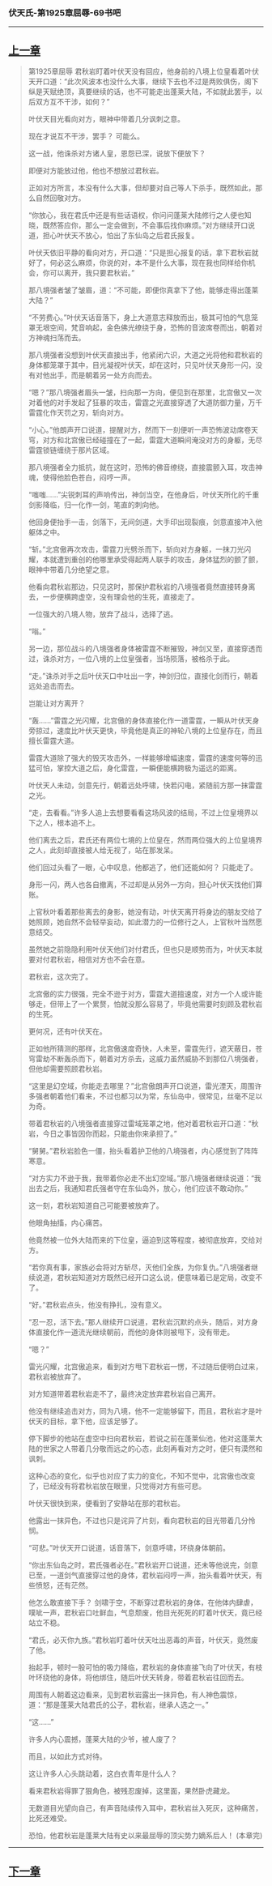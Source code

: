 ### 伏天氏-第1925章屈辱-69书吧

--------
[上一章](./426be78ddc5b9293394db08a3e0e57de.md)
--------


>
>
>
>第1925章屈辱
>君秋岩盯着叶伏天没有回应，他身前的八境上位皇看着叶伏天开口道：“此次风波本也没什么大事，继续下去也不过是两败俱伤，阁下纵是天赋绝顶，真要继续的话，也不可能走出蓬莱大陆，不如就此罢手，以后双方互不干涉，如何？”
>
>叶伏天目光看向对方，眼神中带着几分讽刺之意。
>
>现在才说互不干涉，罢手？
>可能么。
>
>这一战，他诛杀对方诸人皇，恩怨已深，说放下便放下？
>
>即便对方能放过他，他也不想放过君秋岩。
>
>正如对方所言，本没有什么大事，但却要对自己等人下杀手，既然如此，那么自然回敬对方。
>
>“你放心，我在君氏中还是有些话语权，你问问蓬莱大陆修行之人便也知晓，既然答应你，那么一定会做到，不会事后找你麻烦。”对方继续开口说道，担心叶伏天不放心，怕出了东仙岛之后君氏报复。
>
>叶伏天依旧平静的看向对方，开口道：“只是担心报复的话，拿下君秋岩就好了，何必这么麻烦，你说的对，本不是什么大事，现在我也同样给你机会，你可以离开，我只要君秋岩。”
>
>那八境强者皱了皱眉，道：“不可能，即便你真拿下了他，能够走得出蓬莱大陆？”
>
>“不劳费心。”叶伏天话音落下，身上大道意志释放而出，极其可怕的气息笼罩无垠空间，梵音响起，金色佛光缭绕于身，恐怖的音波席卷而出，朝着对方神魂扫荡而去。
>
>那八境强者没想到叶伏天直接出手，他紧闭六识，大道之光将他和君秋岩的身体都笼罩于其中，目光凝视叶伏天，却在这时，只见叶伏天身形一闪，没有对他出手，而是朝着另一处方向而去。
>
>“嗯？”那八境强者眉头一皱，扫向那一方向，便见到在那里，北宫傲又一次对着他的对手发起了狂暴的攻击，雷霆之光直接穿透了大道防御力量，万千雷霆化作天罚之刃，斩向对方。
>
>“小心。”他朗声开口说道，提醒对方，然而下一刻便听一声恐怖波动席卷天穹，对方和北宫傲已经碰撞在了一起，雷霆大道瞬间淹没对方的身躯，无尽雷霆锁链缠绕于那片区域。
>
>那八境强者全力抵抗，就在这时，恐怖的佛音缭绕，直接震颤入耳，攻击神魂，使得他脸色苍白，闷哼一声。
>
>“嗤嗤……”尖锐刺耳的声响传出，神剑当空，在他身后，叶伏天所化的千重剑影降临，归一化作一剑，笔直的刺向他。
>
>他回身便抬手一击，剑落下，无间剑道，大手印出现裂痕，剑意直接冲入他躯体之中。
>
>“斩。”北宫傲再次攻击，雷霆刀光劈杀而下，斩向对方身躯，一抹刀光闪耀，本就遭到重创的他哪里承受得起两人联手的攻击，身体猛烈的颤了颤，眼神中带着几分绝望之意。
>
>他看向君秋岩那边，只见这时，那保护君秋岩的八境强者竟然直接转身离去，一步便横跨虚空，没有理会他的生死，直接走了。
>
>一位强大的八境人物，放弃了战斗，选择了逃。
>
>“嗡。”
>
>另一边，那位战斗的八境强者身体被雷霆不断摧毁，神剑又至，直接穿透而过，诛杀对方，一位八境的上位皇强者，当场陨落，被格杀于此。
>
>“走。”诛杀对手之后叶伏天口中吐出一字，神剑归位，直接化剑而行，朝着远处追击而去。
>
>岂能让对方离开？
>
>“轰……”雷霆之光闪耀，北宫傲的身体直接化作一道雷霆，一瞬从叶伏天身旁掠过，速度比叶伏天更快，毕竟他是真正的神轮八境的上位皇存在，而且擅长雷霆大道。
>
>雷霆大道除了强大的毁灭攻击外，一样能够增幅速度，雷霆的速度何等的迅猛可怕，掌控大道之后，身化雷霆，一瞬便能横跨极为遥远的距离。
>
>叶伏天人未动，剑意先行，朝着远处呼啸，快若闪电，紧随前方那一抹雷霆之光。
>
>“走，去看看。”许多人追上去想要看看这场风波的结局，不过上位皇境界以下之人，根本追不上。
>
>他们离去之后，君氏还有两位七境的上位皇在，然而两位强大的上位皇境界之人，此刻却直接被人给无视了，站在那发呆。
>
>他们回过头看了一眼，心中叹息，他都逃了，他们还能如何？
>只能走了。
>
>身形一闪，两人也各自撤离，不过却是从另外一方向，担心叶伏天找他们算账。
>
>上官秋叶看着那些离去的身影，她没有动，叶伏天离开将身边的朋友交给了她照顾，她自然不会轻举妄动，如此潜力的一位修行之人，上官秋叶当然愿意结交。
>
>虽然她之前隐隐利用叶伏天他们对付君氏，但也只是顺势而为，叶伏天本就要对付君秋岩，相信对方也不会在意。
>
>君秋岩，这次完了。
>
>北宫傲的实力很强，完全不逊于对方，雷霆大道擅速度，对方一个人或许能够走，但带上了一个累赘，怕就没那么容易了，毕竟他需要时刻顾及君秋岩的生死。
>
>更何况，还有叶伏天在。
>
>正如他所猜测的那样，北宫傲速度奇快，人未至，雷霆先行，遮天蔽日，苍穹雷劫不断轰杀而下，朝着对方杀去，这威力虽然威胁不到那位八境强者，但他却需要照顾君秋岩。
>
>“这里是幻空域，你能走去哪里？”北宫傲朗声开口说道，雷光湮天，周围许多强者朝着他们看来，不过也都习以为常，东仙岛中，很常见，丝毫不足以为奇。
>
>带着君秋岩的八境强者直接穿过雷域笼罩之地，他对着君秋岩开口道：“秋岩，今日之事皆因你而起，只能由你来承担了。”
>
>“舅舅。”君秋岩脸色一僵，抬头看着护卫他的八境强者，内心感觉到了阵阵寒意。
>
>“对方实力不逊于我，我带着你必走不出幻空域。”那八境强者继续说道：“我出去之后，我通知君氏强者守在东仙岛外，放心，他们应该不敢动你。”
>
>这一刻，君秋岩知道自己可能要被放弃了。
>
>他眼角抽搐，内心痛苦。
>
>他竟然被一位外大陆而来的下位皇，逼迫到这等程度，被彻底放弃，交给对方。
>
>“若你真有事，家族必会将对方斩尽，灭他们全族，为你复仇。”八境强者继续说道，君秋岩知道对方既然已经开口这么说，便意味着已是定局，改变不了。
>
>“好。”君秋岩点头，他没有挣扎，没有意义。
>
>“忍一忍，活下去。”那人继续开口说道，君秋岩沉默的点头，随后，对方身体直接化作一道流光继续朝前，而他的身体则被甩下，没有带走。
>
>“嗯？”
>
>雷光闪耀，北宫傲追来，看到对方甩下君秋岩一愣，不过随后便明白过来，君秋岩被放弃了。
>
>对方知道带着君秋岩走不了，最终决定放弃君秋岩自己离开。
>
>他没有继续追击对方，同为八境，他不一定能够留下，而且，君秋岩才是叶伏天的目标，拿下他，应该足够了。
>
>停下脚步的他站在虚空中扫向君秋岩，若说之前在蓬莱仙池，他对这蓬莱大陆的世家之人带着几分敬而远之的心态，此刻再看对方之时，便只有漠然和讽刺。
>
>这种心态的变化，似乎也对应了实力的变化，不知不觉中，北宫傲也改变了，已经没有将君秋岩放在眼里，只觉得对方有些可悲。
>
>叶伏天很快到来，便看到了安静站在那的君秋岩。
>
>他露出一抹异色，不过也只是诧异了片刻，看向君秋岩的目光带着几分怜悯。
>
>“可悲。”叶伏天开口说道，话音落下，剑意呼啸，环绕身体朝前。
>
>“你出东仙岛之时，君氏强者必在。”君秋岩开口说道，还未等他说完，剑意已至，一道剑气直接穿过他的身体，君秋岩闷哼一声，抬头看着叶伏天，有些愤怒，还有茫然。
>
>他怎么敢直接下手？
>剑啸于空，不断穿过君秋岩的身体，在他体内肆虐，噗呲一声，君秋岩口吐鲜血，气息颓废，他目光死死的盯着叶伏天，竟已经站立不稳。
>
>“君氏，必灭你九族。”君秋岩盯着叶伏天吐出恶毒的声音，叶伏天，竟然废了他。
>
>抬起手，顿时一股可怕的吸力降临，君秋岩的身体直接飞向了叶伏天，有枝叶环绕他的身体，将他绑住，随后叶伏天转身，带着君秋岩往回而去。
>
>周围有人朝着这边看来，见到君秋岩露出一抹异色，有人神色震惊，道：“那是蓬莱大陆君氏的公子，君秋岩，继承人选之一。”
>
>“这……”
>
>许多人内心震撼，蓬莱大陆的少爷，被人废了？
>
>而且，以如此方式对待。
>
>这让许多人心头跳动着，这白衣青年是什么人？
>
>看来君秋岩得罪了狠角色，被残忍废掉，这里面，果然卧虎藏龙。
>
>无数道目光望向自己，有声音陆续传入耳中，君秋岩丝入死灰，这种痛苦，比死还难受。
>
>恐怕，他君秋岩是蓬莱大陆有史以来最屈辱的顶尖势力嫡系后人！
>(本章完)
>
>

--------
[下一章](./1d9fa7daf61ea6355abe76d91159aac1.md)
--------
